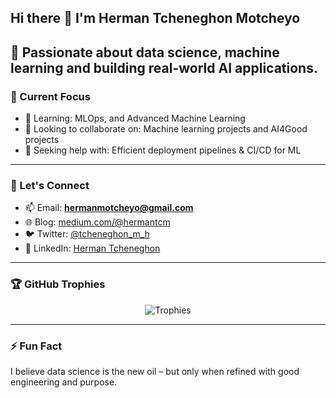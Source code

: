## Hi there 👋 I'm Herman Tcheneghon Motcheyo

🎯 Passionate about data science, machine learning and building real-world AI applications. 
---

### 🚀 Current Focus
- 🌱 Learning: MLOps, and Advanced Machine Learning  
- 👯 Looking to collaborate on: Machine learning projects and AI4Good projects  
- 🤔 Seeking help with: Efficient deployment pipelines & CI/CD for ML  

---

### 💬 Let's Connect
- 📫 Email: **hermanmotcheyo@gmail.com**  
- 🌐 Blog: [medium.com/@hermantcm](https://hermanmotcheyo.medium.com/)  
- 🐦 Twitter: [@tcheneghon_m_h](https://twitter.com/tcheneghon_m_h)  
- 💼 LinkedIn: [Herman Tcheneghon](https://www.linkedin.com/in/herman-tcheneghon-motcheyo-8b95a7180/)

---

### 🏆 GitHub Trophies
<p align="center">
  <img src="https://github-profile-trophy.vercel.app/?username=Herman-Motcheyo&theme=gruvbox" alt="Trophies" />
</p>

---

### ⚡ Fun Fact
I believe data science is the new oil – but only when refined with good engineering and purpose.
